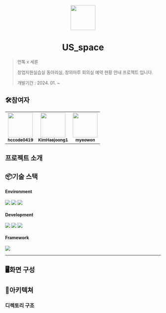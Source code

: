 #

<div align="center">
<img src="https://i.ibb.co/ccwB1q7/UNTOC.jpg" width="80 alt=""/>
</div>

# <div align="center">US_space</div>

> 언톡 x 세론
>
> 창업지원실습실 동아리실, 창의마루 회의실 예약 현황 안내 프로젝트 입니다.
>
> 개발기간 : 2024. 01. ~

## 🛠️참여자

<table>
<tr>
<td align="center">
<a href="https://github.com/hccode0419">
<img src="https://avatars.githubusercontent.com/u/67219037?v=4" width="80" alt=""/>
<br />
<sub><b>hccode0419</b></sub>
</a>
<br />
</td>
  
<td align="center">
<a href="https://github.com/KimHaejoong1">
<img src="https://avatars.githubusercontent.com/u/128127416?v=4" width="80" alt=""/>
<br />
<sub><b>KimHaejoong1</b></sub>
</a>
<br />
</td>

<td align="center">
<a href="https://github.com/myeowon">
<img src="https://avatars.githubusercontent.com/u/135775039?v=4" width="80" alt=""/>
<br />
<sub><b>myeowon</b></sub>
</a>
<br />
</td>

</tr>
</table>

## 프로젝트 소개

## 📦기술 스택

#### Environment

<img src="https://img.shields.io/badge/visual_studio_code-007ACC?style=for-the-badge&logo=visualstudiocode&logoColor=white"> <img src="https://img.shields.io/badge/github-181717?style=for-the-badge&logo=github&logoColor=white"> <img src="https://img.shields.io/badge/figma-F24E1E?style=for-the-badge&logo=figma&logoColor=white">

#### Development

<img src="https://img.shields.io/badge/html5-E34F26?style=for-the-badge&logo=html5&logoColor=white"> <img src="https://img.shields.io/badge/javascript-F7DF1E?style=for-the-badge&logo=javascript&logoColor=white"> <img src="https://img.shields.io/badge/python-3776AB?style=for-the-badge&logo=python&logoColor=white">

#### Framework

<img src="https://img.shields.io/badge/fastapi-009688?style=for-the-badge&logo=fastapi&logoColor=white">

---

## 🖥️화면 구성

## 📂아키텍쳐

### 디렉토리 구조
